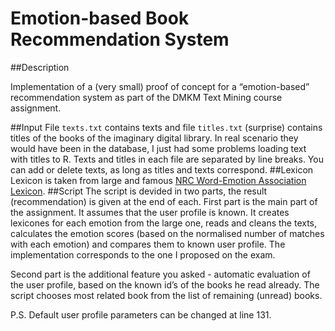 # Emotion-based Book Recommendation System

##Description

Implementation of a (very small) proof of concept for a “emotion-based” recommendation system as part of the DMKM Text Mining course assignment.

##Input
File `texts.txt` contains texts and file `titles.txt` (surprise) contains titles of the books of the imaginary digital library. In real scenario they would have been
in the database, I just had some problems loading text with titles to R. Texts
and titles in each file are separated by line breaks. You can add or delete
texts, as long as titles and texts correspond.
##Lexicon
Lexicon is taken from large and famous [NRC Word-Emotion Association Lexicon](http://saifmohammad.com/WebPages/NRC-Emotion-Lexicon.htm).
##Script
The script is devided in two parts, the result (recommendation) is given at
the end of each. First part is the main part of the assignment. It assumes
that the user profile is known. It creates lexicones for each emotion from the
large one, reads and cleans the texts, calculates the emotion scores (based
on the normalised number of matches with each emotion) and compares
them to known user profile. The implementation corresponds to the one I
proposed on the exam.

Second part is the additional feature you asked - automatic evaluation of
the user profile, based on the known id’s of the books he read already. The
script chooses most related book from the list of remaining (unread) books.

P.S. Default user profile parameters can be changed at line 131.
